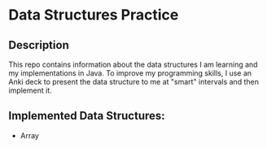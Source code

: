 <h1>Data Structures Practice</h1>
<h2>Description</h2>

<p>This repo contains information about the data structures I am learning and my implementations in Java. To improve my programming skills, I use an Anki deck to present the data structure to me at "smart" intervals and then implement it.</p>

<h2>Implemented Data Structures:</h2>

- Array
